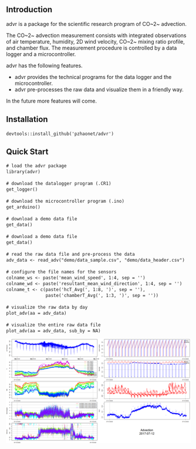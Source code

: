 ## Introduction

advr is a package for the scientific research program of CO~2~ advection. 

The CO~2~ advection measurement consists with integrated observations of air temperature, humidity, 2D wind velocity, CO~2~ mixing ratio profile, and chamber flux. The measurement procedure is controlled by a data logger and a microcontroller.

advr has the following features.

- advr provides the technical programs for the data logger and the microcontroller.
- advr pre-processes the raw data and visualize them in a friendly way.

In the future more features will come.

## Installation

```{r}
devtools::install_github('pzhaonet/advr')
```

## Quick Start

```{r}
# load the advr package
library(advr)

# download the datalogger program (.CR1)
get_logger()

# download the microcontroller program (.ino)
get_arduino()

# download a demo data file
get_data()

# download a demo data file
get_data()

# read the raw data file and pre-process the data
adv_data <- read_adv("demo/data_sample.csv", "demo/data_header.csv")

# configure the file names for the sensors
colname_ws <- paste('mean_wind_speed', 1:4, sep = '')
colname_wd <- paste('resultant_mean_wind_direction', 1:4, sep = '')
colname_t <- c(paste('hcT_Avg(', 1:8, ')', sep = ''), 
               paste('chamberT_Avg(', 1:3, ')', sep = ''))

# visualize the raw data by day
plot_adv(aa = adv_data)

# visualize the entire raw data file 
plot_adv(aa = adv_data, sub_by = NA)
```
[![](https://github.com/pzhaonet/advr/raw/master/img/all_adv_2017-07-12.png)](https://github.com/pzhaonet/advr/raw/master/img/all_adv_2017-07-12.png)
